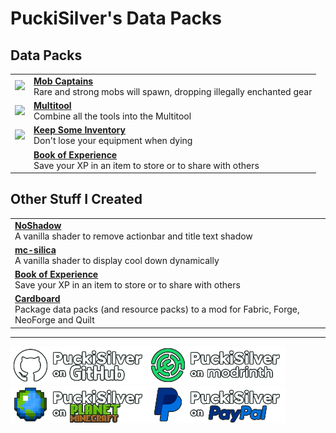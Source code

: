 # **PuckiSilver's Data Packs**
## **Data Packs**

|   |   |
| - | - |
| [<img src="https://github.com/ps-dps/MobCaptains/raw/main/src/pack.png" width=50>](https://github.com/ps-dps/MobCaptains) | [**Mob Captains**](https://modrinth.com/mod/mob-captains)<br>Rare and strong mobs will spawn, dropping illegally enchanted gear |
| [<img src="https://github.com/ps-dps/Multitool/raw/main/images/pack.png" width=50>](https://github.com/ps-dps/Multitool) | [**Multitool**](https://modrinth.com/mod/multitool)<br>Combine all the tools into the Multitool |
| [<img src="https://github.com/ps-dps/KeepSomeInventory/raw/main/src/pack.png" width=50>](https://github.com/ps-dps/KeepSomeInventory) | [**Keep Some Inventory**](https://modrinth.com/mod/keep-some-inventory)<br>Don't lose your equipment when dying |
|   | [**Book of Experience**](https://modrinth.com/mod/book-of-experience)<br>Save your XP in an item to store or to share with others |

## **Other Stuff I Created**

|   |
| - |
| [**NoShadow**](https://github.com/PuckiSilver/NoShadow)<br>A vanilla shader to remove actionbar and title text shadow | [Download](https://github.com/PuckiSilver/NoShadow/releases/latest) | [Source](https://github.com/PuckiSilver/NoShadow) | [Issues](https://github.com/PuckiSilver/NoShadow/issues) |
| [**mc-silica**](https://github.com/PuckiSilver/mc-silica)<br>A vanilla shader to display cool down dynamically | [Download](https://github.com/PuckiSilver/mc-silica) | [Source](https://github.com/PuckiSilver/mc-silica) | [Issues](https://github.com/PuckiSilver/mc-silica/issues) |
| [**Book of Experience**](https://modrinth.com/mod/book-of-experience)<br>Save your XP in an item to store or to share with others | [Download](https://modrinth.com/datapack/book-of-experience/versions) | Source | Issues |
| [**Cardboard**](https://PuckiSilver/Cardboard)<br>Package data packs (and resource packs) to a mod for Fabric, Forge, NeoForge and Quilt |

---
[![PuckiSilver on GitHub](https://raw.githubusercontent.com/PuckiSilver/static-files/main/link_logos/GitHub.png)](https://github.com/PuckiSilver)[![PuckiSilver on modrinth](https://raw.githubusercontent.com/PuckiSilver/static-files/main/link_logos/modrinth.png)](https://modrinth.com/user/PuckiSilver)[![PuckiSilver on PlanetMinecraft](https://raw.githubusercontent.com/PuckiSilver/static-files/main/link_logos/PlanetMinecraft.png)](https://planetminecraft.com/m/PuckiSilver)[![PuckiSilver on PayPal](https://raw.githubusercontent.com/PuckiSilver/static-files/main/link_logos/PayPal.png)](https://paypal.me/puckisilver)
